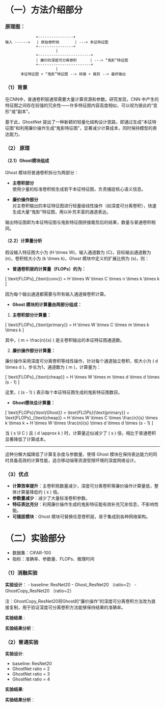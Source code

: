 # （一）方法介绍部分

### 原理图：
```
              +----------------+
输入 ------>   | 原始卷积核       | ---> 本征特征图
              +----------------+
                       |
              +------------------------+
              | 廉价的深度可分离卷积      | ---> “鬼影”特征图
              +------------------------+
                       |
       本征特征图 + “鬼影”特征图 --> 拼接 + 裁剪 --> 最终输出
```

### （1）背景

在CNN中，普通卷积层通常需要大量计算资源和参数。研究发现，CNN 中产生的特征图之间存在较强的冗余性——许多特征图内容高度相似，可以视为彼此的“变形”或“副本”。

基于此，GhostNet 提出了一种新颖的轻量化结构设计思路，即通过生成“本征特征图”和利用廉价操作生成“鬼影特征图”，显著减少计算成本，同时保持模型的表达能力。

### （2） 原理

#### （2.1）Ghost模块组成

Ghost 模块将普通卷积拆分为两部分：

- **主卷积部分**  
  使用少量的标准卷积核生成若干本征特征图，负责捕捉核心语义信息。

- **廉价操作部分**  
  对主卷积输出的本征特征图进行轻量级线性操作（如深度可分离卷积），快速生成大量“鬼影”特征图，用以补充丰富的通道表达。

输出特征图即为本征特征图与鬼影特征图拼接裁剪后的结果，数量与普通卷积相同。

#### （2.2）计算量分析

假设输入特征图大小为 \(H \times W\)，输入通道数为 \(C\)，目标输出通道数为 \(n\)，卷积核大小为 \(k \times k\)，Ghost 模块中定义的扩展比例为 \(s\)，则：

- **普通卷积层的计算量（FLOPs）约为：**

\[
\text{FLOPs}_{\text{conv}} = H \times W \times C \times n \times k \times k
\]

因为每个输出通道都需要与所有输入通道做卷积计算。

- **Ghost 模块的计算量由两部分组成：**

1. **主卷积部分计算量：**

\[
\text{FLOPs}_{\text{primary}} = H \times W \times C \times m \times k \times k
\]

其中，\( m = \frac{n}{s} \) 是主卷积输出的本征特征图通道数。

2. **廉价操作部分计算量：**

廉价操作采用深度可分离卷积等线性操作，针对每个通道独立卷积，核大小为 \( d \times d \)，步长为1，通道数为 \( m \)，计算量为：

\[
\text{FLOPs}_{\text{cheap}} = H \times W \times m \times d \times d \times (s - 1)
\]

这里，\( (s - 1) \) 表示每个本征特征图生成的鬼影特征图数目。

- **Ghost模块总计算量：**

\[
\text{FLOPs}_{\text{Ghost}} = \text{FLOPs}_{\text{primary}} + \text{FLOPs}_{\text{cheap}} = H \times W \times C \times \frac{n}{s} \times k \times k + H \times W \times \frac{n}{s} \times d \times d \times (s - 1)
\]

当 \( s \ll C \) 且 \( d \approx k \) 时，计算量近似减少了 \( s \) 倍，相比于普通卷积显著降低了计算成本。

---

这种分解大幅降低了计算复杂度与参数量，使得 Ghost 模块在保持表达能力的同时具备高效的计算性能，适合移动端等资源受限环境的深度网络设计。


### （3）优点


- **计算效率提升**：主卷积核数量减少，深度可分离卷积等廉价操作计算量低，整体计算量降低约 \( s \) 倍。
- **参数量减少**：减少了大量标准卷积参数。
- **特征表达充分**：利用廉价操作生成的鬼影特征能有效补充冗余信息，不影响性能。
- **可插拔模块**：Ghost 模块可替换任意卷积层，易于集成到各种网络架构。


# （二）实验部分

- 数据集：CIFAR-100
- 指标：准确率、参数量、FLOPs、推理时间


### （1）消融实验

**实验设计**： 
    - baseline: ResNet20
    - Ghost_ResNet20 （ratio=2）
    - GhostCopy_ResNet20 （ratio=2）

注：GhostCopy_ResNet20将Ghost的“廉价操作”的深度可分离卷积方法改为直接复制，用于验证深度可分离卷积方法能够保持结果的准确率。

**实验结果** :


**实验结果分析**：



### （2）普通实验

**实验设计**:

- baseline: ResNet20
- GhostNet ratio = 2
- GhostNet ratio = 3
- GhostNet ratio = 4

**实验结果**:

**实验结果分析**：

